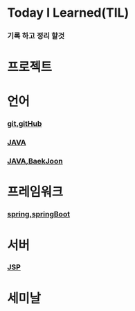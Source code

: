 # Today I Learned(TIL)

### 기록 하고 정리 할것

# 프로젝트

# 언어

### [git,gitHub](<https://github.com/Louis425/TIL/tree/main/git>)

### [JAVA](<https://github.com/Louis425/TIL/tree/main/JAVA>)

### [JAVA,BaekJoon](<https://github.com/Louis425/TIL/tree/main/JAVA%2CBaekJoong>)
# 프레임워크

### [spring,springBoot](<https://github.com/Louis425/TIL/tree/main/spring%20/springBoot>)

# 서버
    
### [JSP](<https://github.com/Louis425/TIL/tree/main/JSP>)

# 세미날
